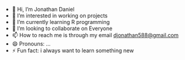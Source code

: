 - 👋 Hi, I’m Jonathan Daniel 
- 👀 I’m interested in working on projects
- 🌱 I’m currently learning R programming
- 💞️ I’m looking to collaborate on Everyone 
- 📫 How to reach me is through my email djonathan588@gmail.com
- 😄 Pronouns: ...
- ⚡ Fun fact: i always want to learn something new 

<!---
Dahnieljo/Dahnieljo is a ✨ special ✨ repository because its `README.md` (this file) appears on your GitHub profile.
You can click the Preview link to take a look at your changes.
--->
